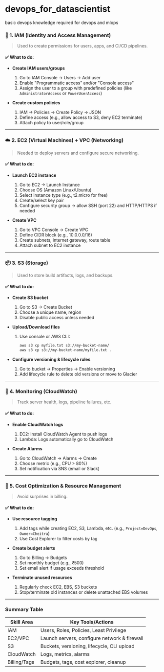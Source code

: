 # devops_for_datascientist
basic devops knowledge required for devops and mlops


### 🔐 1. **IAM (Identity and Access Management)**

> Used to create permissions for users, apps, and CI/CD pipelines.

#### ✅ What to do:

* **Create IAM users/groups**

  1. Go to IAM Console → Users → Add user
  2. Enable "Programmatic access" and/or "Console access"
  3. Assign the user to a group with predefined policies (like `AdministratorAccess` or `PowerUserAccess`)
* **Create custom policies**

  1. IAM → Policies → Create Policy → JSON
  2. Define access (e.g., allow access to S3, deny EC2 terminate)
  3. Attach policy to user/role/group

---

### ☁️ 2. **EC2 (Virtual Machines) + VPC (Networking)**

> Needed to deploy servers and configure secure networking.

#### ✅ What to do:

* **Launch EC2 instance**

  1. Go to EC2 → Launch Instance
  2. Choose OS (Amazon Linux/Ubuntu)
  3. Select instance type (e.g., t2.micro for free)
  4. Create/select key pair
  5. Configure security group → allow SSH (port 22) and HTTP/HTTPS if needed
* **Create VPC**

  1. Go to VPC Console → Create VPC
  2. Define CIDR block (e.g., 10.0.0.0/16)
  3. Create subnets, internet gateway, route table
  4. Attach subnet to EC2 instance

---

### 📦 3. **S3 (Storage)**

> Used to store build artifacts, logs, and backups.

#### ✅ What to do:

* **Create S3 bucket**

  1. Go to S3 → Create Bucket
  2. Choose a unique name, region
  3. Disable public access unless needed
* **Upload/Download files**

  1. Use console or AWS CLI:

     ```bash
     aws s3 cp myfile.txt s3://my-bucket-name/
     aws s3 cp s3://my-bucket-name/myfile.txt .
     ```
* **Configure versioning & lifecycle rules**

  1. Go to bucket → Properties → Enable versioning
  2. Add lifecycle rule to delete old versions or move to Glacier

---

### 🔔 4. **Monitoring (CloudWatch)**

> Track server health, logs, pipeline failures, etc.

#### ✅ What to do:

* **Enable CloudWatch logs**

  1. EC2: Install CloudWatch Agent to push logs
  2. Lambda: Logs automatically go to CloudWatch
* **Create Alarms**

  1. Go to CloudWatch → Alarms → Create
  2. Choose metric (e.g., CPU > 80%)
  3. Set notification via SNS (email or Slack)

---

### 💸 5. **Cost Optimization & Resource Management**

> Avoid surprises in billing.

#### ✅ What to do:

* **Use resource tagging**

  1. Add tags while creating EC2, S3, Lambda, etc. (e.g., `Project=DevOps`, `Owner=Cheitra`)
  2. Use Cost Explorer to filter costs by tag
* **Create budget alerts**

  1. Go to Billing → Budgets
  2. Set monthly budget (e.g., ₹500)
  3. Set email alert if usage exceeds threshold
* **Terminate unused resources**

  1. Regularly check EC2, EBS, S3 buckets
  2. Stop/terminate old instances or delete unattached EBS volumes

---

### Summary Table

| Skill Area   | Key Tools/Actions                            |
| ------------ | -------------------------------------------- |
| IAM          | Users, Roles, Policies, Least Privilege      |
| EC2/VPC      | Launch servers, configure network & firewall |
| S3           | Buckets, versioning, lifecycle, CLI upload   |
| CloudWatch   | Logs, metrics, alarms                        |
| Billing/Tags | Budgets, tags, cost explorer, cleanup        |


